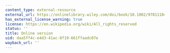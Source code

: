 ```yaml
---
content_type: external-resource
external_url: https://onlinelibrary.wiley.com/doi/book/10.1002/9781118400722
has_external_license_warning: true
license: https://en.wikipedia.org/wiki/All_rights_reserved
status: ''
title: Online version
uid: daa5ff4c-e4d3-41ac-8f19-661ffaadc07e
wayback_url: ''
---
```

